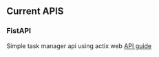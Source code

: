## Current APIS

### FistAPI

Simple task manager api using actix web [API guide](https://github.com/feijoes/Study/tree/master/Rust/rust_API/firstAPI#readme)
